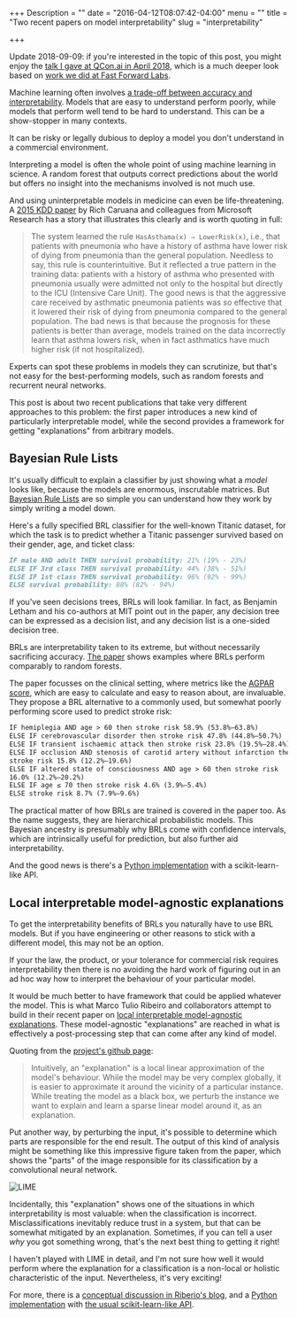 +++
Description = ""
date = "2016-04-12T08:07:42-04:00"
menu = ""
title = "Two recent papers on model interpretability"
slug = "interpretability"

+++

<p class="alert">Update 2018-09-09: if you're interested in the topic of this
post, you might enjoy the <a
href="https://www.infoq.com/presentations/ml-interpretability-lime">talk I gave
at QCon.ai in April 2018</a>, which is a much deeper look based on <a
href="https://blog.fastforwardlabs.com/2017/08/02/interpretability.html">work
we did at Fast Forward Labs</a>.</p>

Machine learning often involves [a trade-off between accuracy and
interpretability](https://www.oreilly.com/ideas/predictive-modeling-striking-a-balance-between-accuracy-and-interpretability).
Models that are easy to understand perform poorly, while models that perform
well tend to be hard to understand. This can be a show-stopper in many
contexts. 

It can be risky or legally dubious to deploy a model you don't understand in a
commercial environment. 

Interpreting a model is often the whole point of using machine learning in
science. A random forest that outputs correct predictions about the world but
offers no insight into the mechanisms involved is not much use.

And using uninterpretable models in medicine can even be life-threatening. A
[2015 KDD paper](http://people.dbmi.columbia.edu/noemie/papers/15kdd.pdf) by
Rich Caruana and colleagues from Microsoft Research has a story that
illustrates this clearly and is worth quoting in full:

> The system learned the rule `HasAsthama(x) ⇒ LowerRisk(x)`, i.e., that
> patients with pneumonia who have a history of asthma have lower risk of dying
> from pneumonia than the general population. Needless to say, this rule is
> counterintuitive. But it reflected a true pattern in the training data:
> patients with a history of asthma who presented with pneumonia usually were
> admitted not only to the hospital but directly to the ICU (Intensive Care
> Unit). The good news is that the aggressive care received by asthmatic
> pneumonia patients was so effective that it lowered their risk of dying from
> pneumonia compared to the general population. The bad news is that because
> the prognosis for these patients is better than average, models trained on
> the data incorrectly learn that asthma lowers risk, when in fact asthmatics
> have much higher risk (if not hospitalized).

Experts can spot these problems in models they can scrutinize, but that's not
easy for the best-performing models, such as random forests and recurrent
neural networks.

This post is about two recent publications that take very different approaches
to this problem: the first paper introduces a new kind of particularly
interpretable model, while the second provides a framework for getting
"explanations" from arbitrary models.

## Bayesian Rule Lists

It's usually difficult to explain a classifier by just showing what a _model_
looks like, because the models are enormous, inscrutable matrices. But
[Bayesian Rule Lists](http://arxiv.org/abs/1511.01644) are so simple you can
understand how they work by simply writing a model down.

Here's a fully specified BRL classifier for the well-known Titanic dataset, for
which the task is to predict whether a Titanic passenger survived based on
their gender, age, and ticket class:

```markdown
IF male AND adult THEN survival probability: 21% (19% - 23%)
ELSE IF 3rd class THEN survival probability: 44% (38% - 51%)
ELSE IF 1st class THEN survival probability: 96% (92% - 99%)
ELSE survival probability: 88% (82% - 94%)
```

If you've seen decisions trees, BRLs will look familiar. In fact, as Benjamin
Letham and his co-authors at MIT point out in the paper, any decision tree can
be expressed as a decision list, and any decision list is a one-sided decision
tree.

BRLs are interpretability taken to its extreme, but without necessarily
sacrificing accuracy. [The paper](http://arxiv.org/abs/1511.01644) shows
examples where BRLs perform comparably to random forests.

The paper focusses on the clinical setting, where metrics like the [AGPAR
score](https://en.wikipedia.org/wiki/Apgar_score), which are easy to calculate
and easy to reason about, are invaluable. They propose a BRL alternative to a
commonly used, but somewhat poorly performing score used to predict stroke
risk:

```markdown
IF hemiplegia AND age > 60 then stroke risk 58.9% (53.8%–63.8%)
ELSE IF cerebrovascular disorder then stroke risk 47.8% (44.8%–50.7%)
ELSE IF transient ischaemic attack then stroke risk 23.8% (19.5%–28.4%)
ELSE IF occlusion AND stenosis of carotid artery without infarction then
stroke risk 15.8% (12.2%–19.6%)
ELSE IF altered state of consciousness AND age > 60 then stroke risk
16.0% (12.2%–20.2%)
ELSE IF age ≤ 70 then stroke risk 4.6% (3.9%–5.4%)
ELSE stroke risk 8.7% (7.9%–9.6%)
```

The practical matter of how BRLs are trained is covered in the paper too. As
the name suggests, they are hierarchical probabilistic models. This Bayesian
ancestry is presumably why BRLs come with confidence intervals, which are
intrinsically useful for prediction, but also further aid interpretability.

And the good news is there's a [Python
implementation](https://github.com/tmadl/sklearn-expertsys) with a
scikit-learn-like API.

## Local interpretable model-agnostic explanations

To get the interpretability benefits of BRLs you naturally have to use BRL
models. But if you have engineering or other reasons to stick with a different
model, this may not be an option. 

If your the law, the product, or your tolerance for commercial risk requires
interpretability then there is no avoiding the hard work of figuring out in an
ad hoc way how to interpret the behaviour of your particular model.

It would be much better to have framework that could be applied whatever the
model. This is what Marco Tulio Ribeiro and collaborators attempt to build in
their recent paper on [local interpretable model-agnostic
explanations](http://arxiv.org/abs/1602.04938v1). These model-agnostic
"explanations" are reached in what is effectively a post-processing step that
can come after any kind of model.

Quoting from the [project's github page](https://github.com/marcotcr/lime):

> Intuitively, an "explanation" is a local linear approximation of the model's
> behaviour. While the model may be very complex globally, it is easier to
> approximate it around the vicinity of a particular instance. While treating
> the model as a black box, we perturb the instance we want to explain and
> learn a sparse linear model around it, as an explanation.

Put another way, by perturbing the input, it's possible to determine which
parts are responsible for the end result. The output of this kind of analysis
might be something like this impressive figure taken from the paper, which
shows the "parts" of the image responsible for its classification by a
convolutional neural network.

![LIME](/post/interpretability/lime.png)

Incidentally, this "explanation" shows one of the situations in which
interpretability is most valuable: when the classification is incorrect.
Misclassifications inevitably reduce trust in a system, but that can be
somewhat mitigated by an explanation. Sometimes, if you can tell a user _why_
you got something wrong, that's the next best thing to getting it right!

I haven't played with LIME in detail, and I'm not sure how well it would
perform where the explanation for a classification is a non-local or holistic
characteristic of the input. Nevertheless, it's very exciting! 

For more, there is a [conceptual discussion in Riberio's
blog](http://homes.cs.washington.edu/~marcotcr/blog/lime/), and a [Python
implementation](https://github.com/marcotcr/lime) with [the usual
scikit-learn-like
API](http://marcotcr.github.io/lime/tutorials/Lime%20-%20basic%20usage%2C%20two%20class%20case.html).
